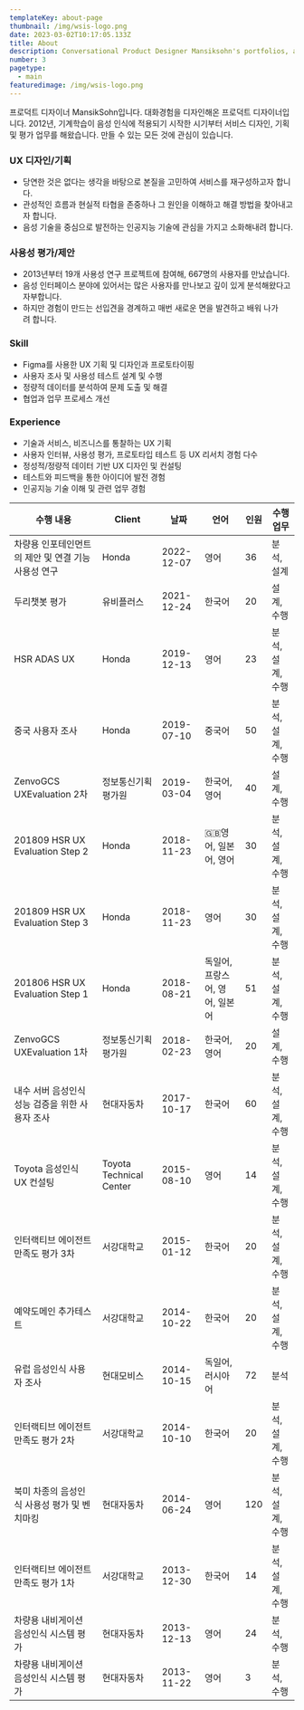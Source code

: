 ```yaml
---
templateKey: about-page
thumbnail: /img/wsis-logo.png
date: 2023-03-02T10:17:05.133Z
title: About
description: Conversational Product Designer Mansiksohn's portfolios, and blogs.
number: 3
pagetype:
  - main
featuredimage: /img/wsis-logo.png
---
```


프로덕트 디자이너 MansikSohn입니다.
대화경험을 디자인해온 프로덕트 디자이너입니다. 2012년, 기계학습이 음성 인식에 적용되기 시작한 시기부터 서비스 디자인, 기획 및 평가 업무를 해왔습니다.
만들 수 있는 모든 것에 관심이 있습니다.

### UX 디자인/기획
- 당연한 것은 없다는 생각을 바탕으로 본질을 고민하여 서비스를 재구성하고자 합니다.
- 관성적인 흐름과 현실적 타협을 존중하나 그 원인을 이해하고 해결 방법을 찾아내고자 합니다.
- 음성 기술을 중심으로 발전하는 인공지능 기술에 관심을 가지고 소화해내려 합니다.

### 사용성 평가/제안
- 2013년부터 19개 사용성 연구 프로젝트에 참여해, 667명의 사용자를 만났습니다.
- 음성 인터페이스 분야에 있어서는 많은 사용자를 만나보고 깊이 있게 분석해왔다고 자부합니다.
- 하지만 경험이 만드는 선입견을 경계하고 매번 새로운 면을 발견하고 배워 나가려 합니다.

### Skill

- Figma를 사용한 UX 기획 및 디자인과 프로토타이핑
- 사용자 조사 및 사용성 테스트 설계 및 수행
- 정량적 데이터를 분석하여 문제 도출 및 해결
- 협업과 업무 프로세스 개선

### Experience

- 기술과 서비스, 비즈니스를 통찰하는 UX 기획
- 사용자 인터뷰, 사용성 평가, 프로토타입 테스트 등 UX 리서치 경험 다수
- 정성적/정량적 데이터 기반 UX 디자인 및 컨설팅
- 테스트와 피드백을 통한 아이디어 발전 경험
- 인공지능 기술 이해 및 관련 업무 경험

| 수행 내용 | Client | 날짜 | 언어 | 인원 | 수행 업무 |
| --- | --- | --- | --- | --- | --- |
| 차량용 인포테인먼트의 제안 및 연결 기능 사용성 연구 | Honda | 2022-12-07 | 영어 | 36 | 분석, 설계 |
| 두리챗봇 평가 | 유비플러스 | 2021-12-24 | 한국어 | 20 | 설계, 수행 |
| HSR ADAS UX | Honda | 2019-12-13 | 영어 | 23 | 분석, 설계, 수행 |
| 중국 사용자 조사 | Honda | 2019-07-10 | 중국어 | 50 | 분석, 설계, 수행 |
| ZenvoGCS UXEvaluation 2차 | 정보통신기획 평가원 | 2019-03-04 | 한국어, 영어 | 40 | 설계, 수행 |
| 201809 HSR UX Evaluation Step 2 | Honda | 2018-11-23 | 🇬🇧영어, 일본어, 영어 | 30 | 분석, 설계, 수행 |
| 201809 HSR UX Evaluation Step 3 | Honda | 2018-11-23 | 영어 | 30 | 분석, 설계, 수행 |
| 201806 HSR UX Evaluation Step 1 | Honda | 2018-08-21 | 독일어, 프랑스어, 영어, 일본어 | 51 | 분석,설계,수행 |
| ZenvoGCS UXEvaluation 1차 | 정보통신기획 평가원 | 2018-02-23 | 한국어, 영어 | 20 | 설계, 수행 |
| 내수 서버 음성인식 성능 검증을 위한 사용자 조사 | 현대자동차 | 2017-10-17 | 한국어 | 60 | 분석, 설계, 수행 |
| Toyota 음성인식 UX 컨설팅 | Toyota Technical Center | 2015-08-10 | 영어 | 14 | 분석, 설계, 수행 |
| 인터랙티브 에이전트 만족도 평가 3차 | 서강대학교 | 2015-01-12 | 한국어 | 20 | 분석, 설계, 수행 |
| 예약도메인 추가테스트 | 서강대학교 | 2014-10-22 | 한국어 | 20 | 분석, 설계, 수행 |
| 유럽 음성인식 사용자 조사 | 현대모비스 | 2014-10-15 | 독일어, 러시아어 | 72 | 분석 |
| 인터랙티브 에이전트 만족도 평가 2차 | 서강대학교 | 2014-10-10 | 한국어 | 20 | 분석, 설계, 수행 |
| 북미 차종의 음성인식 사용성 평가 및 벤치마킹 | 현대자동차 | 2014-06-24 | 영어 | 120 | 분석, 설계, 수행 |
| 인터랙티브 에이전트 만족도 평가 1차 | 서강대학교 | 2013-12-30 | 한국어 | 14 | 분석, 설계, 수행 |
| 차량용 내비게이션 음성인식 시스템 평가 | 현대자동차 | 2013-12-13 | 영어 | 24 | 분석, 수행 |
| 차량용 내비게이션 음성인식 시스템 평가 | 현대자동차 | 2013-11-22 | 영어 | 3 | 분석, 수행 |


